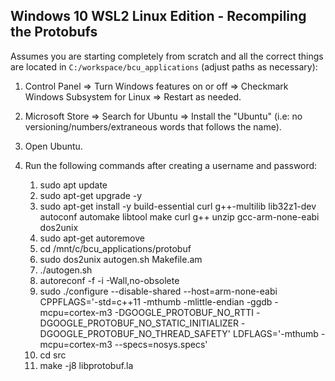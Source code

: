 Windows 10 WSL2 Linux Edition - Recompiling the Protobufs
-----------------------
Assumes you are starting completely from scratch and all the correct things are located in `C:/workspace/bcu_applications` (adjust paths as necessary):
  1. Control Panel => Turn Windows features on or off => Checkmark Windows Subsystem for Linux => Restart as needed.
  2. Microsoft Store => Search for Ubuntu => Install the "Ubuntu" (i.e: no versioning/numbers/extraneous words that follows the name).
  3. Open Ubuntu.
  4. Run the following commands after creating a username and password:
  
      1. sudo apt update
      2. sudo apt-get upgrade -y
      3. sudo apt-get install -y build-essential curl g++-multilib lib32z1-dev autoconf automake libtool make curl g++ unzip gcc-arm-none-eabi dos2unix
      4. sudo apt-get autoremove
      5. cd /mnt/c/bcu_applications/protobuf
      6. sudo dos2unix autogen.sh Makefile.am
      7. ./autogen.sh
      8. autoreconf -f -i -Wall,no-obsolete
      9. sudo ./configure --disable-shared --host=arm-none-eabi CPPFLAGS='-std=c++11 -mthumb -mlittle-endian -ggdb -mcpu=cortex-m3 -DGOOGLE_PROTOBUF_NO_RTTI -DGOOGLE_PROTOBUF_NO_STATIC_INITIALIZER -DGOOGLE_PROTOBUF_NO_THREAD_SAFETY' LDFLAGS='-mthumb -mcpu=cortex-m3 --specs=nosys.specs'
      10. cd src
      11. make -j8 libprotobuf.la
    